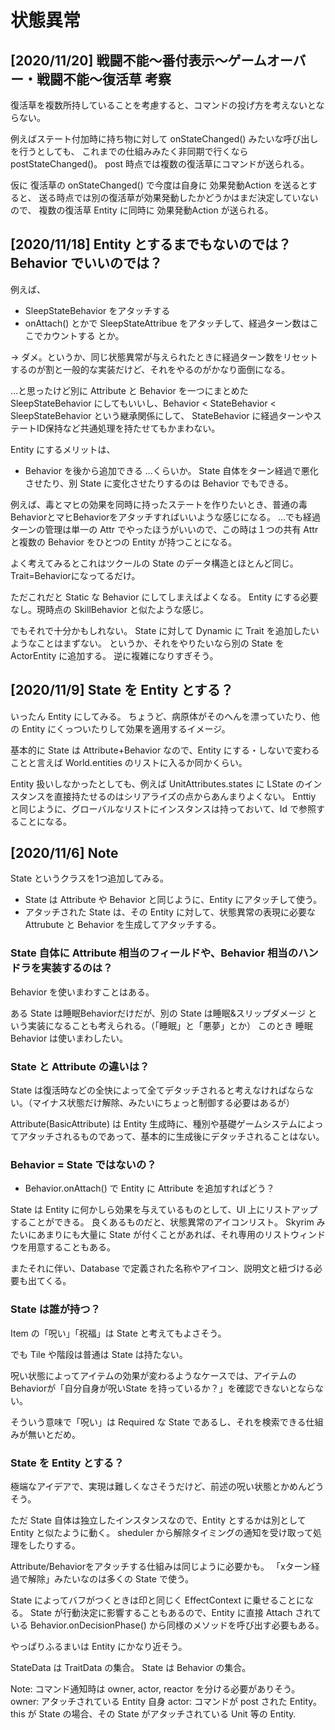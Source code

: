 状態異常
==========


[2020/11/20] 戦闘不能～番付表示～ゲームオーバー・戦闘不能～復活草 考察
----------

復活草を複数所持していることを考慮すると、コマンドの投げ方を考えないとならない。

例えばステート付加時に持ち物に対して onStateChanged() みたいな呼び出しを行うとしても、
これまでの仕組みみたく非同期で行くなら postStateChanged()。
post 時点では複数の復活草にコマンドが送られる。

仮に 復活草の onStateChanged() で今度は自身に 効果発動Action を送るとすると、
送る時点では別の復活草が効果発動したかどうかはまだ決定していないので、
複数の復活草 Entity に同時に 効果発動Action が送られる。


[2020/11/18] Entity とするまでもないのでは？Behavior でいいのでは？
----------

例えば、
- SleepStateBehavior をアタッチする
- onAttach() とかで SleepStateAttribue をアタッチして、経過ターン数はここでカウントする
とか。

→ ダメ。というか、同じ状態異常が与えられたときに経過ターン数をリセットするのが割と一般的な実装だけど、それをやるのがかなり面倒になる。

…と思ったけど別に Attribute と Behavior を一つにまとめた SleepStateBehavior にしてもいいし、Behavior < StateBehavior < SleepStateBehavior という継承関係にして、
StateBehavior に経過ターンやステートID保持など共通処理を持たせてもかまわない。

Entity にするメリットは、
- Behavior を後から追加できる
…くらいか。
State 自体をターン経過で悪化させたり、別 State に変化させたりするのは Behavior でもできる。

例えば、毒とマヒの効果を同時に持ったステートを作りたいとき、普通の毒BehaviorとマヒBehaviorをアタッチすればいいような感じになる。
…でも経過ターンの管理は単一の Attr でやったほうがいいので、この時は１つの共有 Attr と複数の Behavior をひとつの Entity が持つことになる。

よく考えてみるとこれはツクールの State のデータ構造とほとんど同じ。
Trait=Behaviorになってるだけ。

ただこれだと Static な Behavior にしてしまえばよくなる。
Entity にする必要なし。現時点の SkillBehavior と似たような感じ。

でもそれで十分かもしれない。
State に対して Dynamic に Trait を追加したいようなことはまずない。
というか、それをやりたいなら別の State を ActorEntity に追加する。
逆に複雑になりすぎそう。



[2020/11/9] State を Entity とする？
----------

いったん Entity にしてみる。
ちょうど、病原体がそのへんを漂っていたり、他の Entity にくっついたりして効果を適用するイメージ。

基本的に State は Attribute+Behavior なので、Entity にする・しないで変わることと言えば
World.entities のリストに入るか同かくらい。

Entity 扱いしなかったとしても、例えば UnitAttributes.states に LState のインスタンスを直接持たせるのはシリアライズの点からあんまりよくない。
Enttiy と同じように、グローバルなリストにインスタンスは持っておいて、Id で参照することになる。


[2020/11/6] Note
----------

State というクラスを1つ追加してみる。

- State は Attribute や Behavior と同じように、Entity にアタッチして使う。
- アタッチされた State は、その Entity に対して、状態異常の表現に必要な Attrubute と Behavior を生成してアタッチする。

### State 自体に Attribute 相当のフィールドや、Behavior 相当のハンドラを実装するのは？

Behavior を使いまわすことはある。

ある State は睡眠Behaviorだけだが、別の State は睡眠&スリップダメージ という実装になることも考えられる。（「睡眠」と「悪夢」とか）
このとき 睡眠Behavior は使いまわしたい。

### State と Attribute の違いは？

State は復活時などの全快によって全てデタッチされると考えなければならない。（マイナス状態だけ解除、みたいにちょっと制御する必要はあるが）

Attribute(BasicAttribute) は Entity 生成時に、種別や基礎ゲームシステムによってアタッチされるものであって、基本的に生成後にデタッチされることはない。

### Behavior = State ではないの？

- Behavior.onAttach() で Entity に Attribute を追加すればどう？

State は Entity に何かしら効果を与えているものとして、UI 上にリストアップすることができる。
良くあるものだと、状態異常のアイコンリスト。
Skyrim みたいにあまりにも大量に State が付くことがあれば、それ専用のリストウィンドウを用意することもある。

またそれに伴い、Database で定義された名称やアイコン、説明文と紐づける必要も出てくる。

### State は誰が持つ？

Item の「呪い」「祝福」は State と考えてもよさそう。

でも Tile や階段は普通は State は持たない。

呪い状態によってアイテムの効果が変わるようなケースでは、アイテムのBehaviorが「自分自身が呪いState を持っているか？」を確認できないとならない。

そういう意味で「呪い」は Required な State であるし、それを検索できる仕組みが無いとだめ。

### State を Entity とする？

極端なアイデアで、実現は難しくなさそうだけど、前述の呪い状態とかめんどうそう。

ただ State 自体は独立したインスタンスなので、Entity とするかは別として Entity と似たように動く。
sheduler から解除タイミングの通知を受け取って処理をしたりする。

Attribute/Behaviorをアタッチする仕組みは同じように必要かも。
「xターン経過で解除」みたいなのは多くの State で使う。

State によってバフがつくときは印と同じく EffectContext に乗せることになる。
State が行動決定に影響することもあるので、Entity に直接 Attach されている Behavior.onDecisionPhase() から同様のメソッドを呼び出す必要もある。

やっぱりふるまいは Entity にかなり近そう。


StateData は TraitData の集合。
State は Behavior の集合。

Note: コマンド通知時は owner, actor, reactor を分ける必要がありそう。
owner: アタッチされている Entity 自身
actor: コマンドが post された Entity。this が State の場合、その State がアタッチされている Unit 等の Entity.






